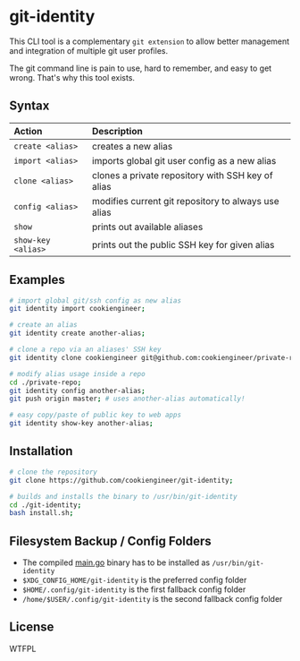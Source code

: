# git-identity

This CLI tool is a complementary `git extension` to allow better
management and integration of multiple git user profiles.

The git command line is pain to use, hard to remember, and easy
to get wrong. That's why this tool exists.


## Syntax

| Action             | Description                                         |
|:-------------------|:----------------------------------------------------|
| `create <alias>`   | creates a new alias                                 |
| `import <alias>`   | imports global git user config as a new alias       |
| `clone <alias>`    | clones a private repository with SSH key of alias   |
| `config <alias>`   | modifies current git repository to always use alias |
| `show`             | prints out available aliases                        |
| `show-key <alias>` | prints out the public SSH key for given alias       |


## Examples

```bash
# import global git/ssh config as new alias
git identity import cookiengineer;

# create an alias
git identity create another-alias;

# clone a repo via an aliases' SSH key
git identity clone cookiengineer git@github.com:cookiengineer/private-repository.git ./private-repo;

# modify alias usage inside a repo
cd ./private-repo;
git identity config another-alias;
git push origin master; # uses another-alias automatically!

# easy copy/paste of public key to web apps
git identity show-key another-alias;
```


## Installation

```bash
# clone the repository
git clone https://github.com/cookiengineer/git-identity;

# builds and installs the binary to /usr/bin/git-identity
cd ./git-identity;
bash install.sh;
```


## Filesystem Backup / Config Folders

- The compiled [main.go](/main.go) binary has to be installed as `/usr/bin/git-identity`
- `$XDG_CONFIG_HOME/git-identity` is the preferred config folder
- `$HOME/.config/git-identity` is the first fallback config folder
- `/home/$USER/.config/git-identity` is the second fallback config folder


## License

WTFPL

